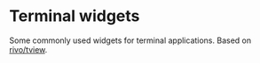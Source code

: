 # Terminal widgets

Some commonly used widgets for terminal applications. Based on [rivo/tview](https://github.com/rivo/tview).
